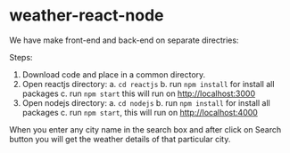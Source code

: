 # weather-react-node

We have make front-end and back-end on separate directries:

Steps:
1. Download code and place in a common directory.
2. Open reactjs directory:
   a. `cd reactjs`
   b. run `npm install` for install all packages
   c. run `npm start` this will run on [http://localhost:3000](http://localhost:3000)
3. Open nodejs directory:
   a. `cd nodejs`
   b. run `npm install` for install all packages
   c. run `npm start`, this will run on [http://localhost:4000](http://localhost:4000)

When you enter any city name in the search box and after click on Search button you will get the weather details of that particular city. 
